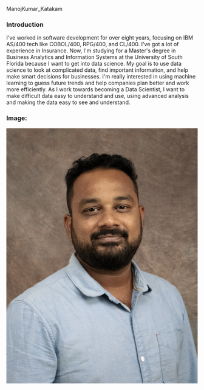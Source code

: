 ManojKumar_Katakam

### Introduction

I've worked in software development for over eight years, focusing on IBM AS/400 tech like COBOL/400, RPG/400, and CL/400. I've got a lot of experience in Insurance. Now, I'm studying for a Master's degree in Business Analytics and Information Systems at the University of South Florida because I want to get into data science. My goal is to use data science to look at complicated data, find important information, and help make smart decisions for businesses. I'm really interested in using machine learning to guess future trends and help companies plan better and work more efficiently. As I work towards becoming a Data Scientist, I want to make difficult data easy to understand and use, using advanced analysis and making the data easy to see and understand.

### Image:
![Alt text](Manojkumarkatakam-image.jpg)
